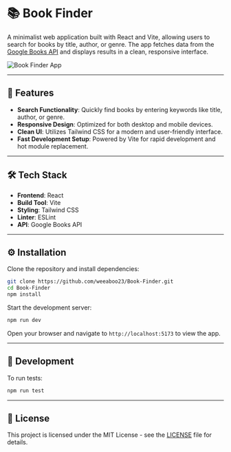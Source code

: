 # 📚 Book Finder

A minimalist web application built with React and Vite, allowing users to search for books by title, author, or genre. The app fetches data from the [Google Books API](https://developers.google.com/books) and displays results in a clean, responsive interface.

![Book Finder App](https://www.codersarts.com/post/book-finder-app)

---

## 🚀 Features

* **Search Functionality**: Quickly find books by entering keywords like title, author, or genre.
* **Responsive Design**: Optimized for both desktop and mobile devices.
* **Clean UI**: Utilizes Tailwind CSS for a modern and user-friendly interface.
* **Fast Development Setup**: Powered by Vite for rapid development and hot module replacement.

---

## 🛠️ Tech Stack

* **Frontend**: React
* **Build Tool**: Vite
* **Styling**: Tailwind CSS
* **Linter**: ESLint
* **API**: Google Books API

---

## ⚙️ Installation

Clone the repository and install dependencies:

```bash
git clone https://github.com/weeaboo23/Book-Finder.git
cd Book-Finder
npm install
```

Start the development server:

```bash
npm run dev
```

Open your browser and navigate to `http://localhost:5173` to view the app.

---

## 🧪 Development

To run tests:

```bash
npm run test
```

---

## 📄 License

This project is licensed under the MIT License - see the [LICENSE](LICENSE) file for details.

